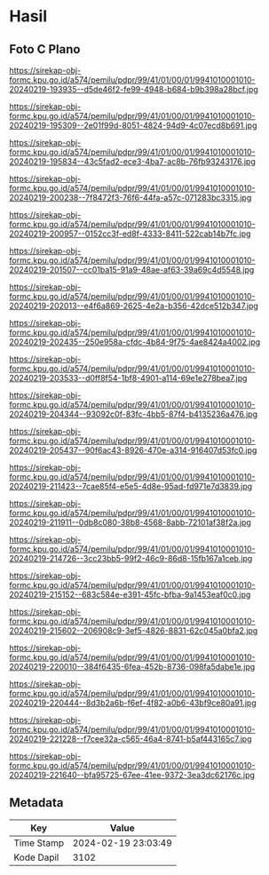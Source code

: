 # Hasil

## Foto C Plano

https://sirekap-obj-formc.kpu.go.id/a574/pemilu/pdpr/99/41/01/00/01/9941010001010-20240219-193935--d5de46f2-fe99-4948-b684-b9b398a28bcf.jpg

https://sirekap-obj-formc.kpu.go.id/a574/pemilu/pdpr/99/41/01/00/01/9941010001010-20240219-195309--2e01f99d-8051-4824-94d9-4c07ecd8b691.jpg

https://sirekap-obj-formc.kpu.go.id/a574/pemilu/pdpr/99/41/01/00/01/9941010001010-20240219-195834--43c5fad2-ece3-4ba7-ac8b-76fb93243176.jpg

https://sirekap-obj-formc.kpu.go.id/a574/pemilu/pdpr/99/41/01/00/01/9941010001010-20240219-200238--7f8472f3-76f6-44fa-a57c-071283bc3315.jpg

https://sirekap-obj-formc.kpu.go.id/a574/pemilu/pdpr/99/41/01/00/01/9941010001010-20240219-200957--0152cc3f-ed8f-4333-8411-522cab14b7fc.jpg

https://sirekap-obj-formc.kpu.go.id/a574/pemilu/pdpr/99/41/01/00/01/9941010001010-20240219-201507--cc01ba15-91a9-48ae-af63-39a69c4d5548.jpg

https://sirekap-obj-formc.kpu.go.id/a574/pemilu/pdpr/99/41/01/00/01/9941010001010-20240219-202013--e4f6a869-2625-4e2a-b356-42dce512b347.jpg

https://sirekap-obj-formc.kpu.go.id/a574/pemilu/pdpr/99/41/01/00/01/9941010001010-20240219-202435--250e958a-cfdc-4b84-9f75-4ae8424a4002.jpg

https://sirekap-obj-formc.kpu.go.id/a574/pemilu/pdpr/99/41/01/00/01/9941010001010-20240219-203533--d0ff8f54-1bf8-4901-a114-69e1e278bea7.jpg

https://sirekap-obj-formc.kpu.go.id/a574/pemilu/pdpr/99/41/01/00/01/9941010001010-20240219-204344--93092c0f-83fc-4bb5-87f4-b4135236a476.jpg

https://sirekap-obj-formc.kpu.go.id/a574/pemilu/pdpr/99/41/01/00/01/9941010001010-20240219-205437--90f6ac43-8926-470e-a314-916407d53fc0.jpg

https://sirekap-obj-formc.kpu.go.id/a574/pemilu/pdpr/99/41/01/00/01/9941010001010-20240219-211423--7cae85f4-e5e5-4d8e-95ad-fd971e7d3839.jpg

https://sirekap-obj-formc.kpu.go.id/a574/pemilu/pdpr/99/41/01/00/01/9941010001010-20240219-211911--0db8c080-38b8-4568-8abb-72101af38f2a.jpg

https://sirekap-obj-formc.kpu.go.id/a574/pemilu/pdpr/99/41/01/00/01/9941010001010-20240219-214726--3cc23bb5-99f2-46c9-86d8-15fb167a1ceb.jpg

https://sirekap-obj-formc.kpu.go.id/a574/pemilu/pdpr/99/41/01/00/01/9941010001010-20240219-215152--683c584e-e391-45fc-bfba-9a1453eaf0c0.jpg

https://sirekap-obj-formc.kpu.go.id/a574/pemilu/pdpr/99/41/01/00/01/9941010001010-20240219-215602--206908c9-3ef5-4826-8831-62c045a0bfa2.jpg

https://sirekap-obj-formc.kpu.go.id/a574/pemilu/pdpr/99/41/01/00/01/9941010001010-20240219-220010--384f6435-6fea-452b-8736-098fa5dabe1e.jpg

https://sirekap-obj-formc.kpu.go.id/a574/pemilu/pdpr/99/41/01/00/01/9941010001010-20240219-220444--8d3b2a6b-f6ef-4f82-a0b6-43bf9ce80a91.jpg

https://sirekap-obj-formc.kpu.go.id/a574/pemilu/pdpr/99/41/01/00/01/9941010001010-20240219-221228--f7cee32a-c565-46a4-8741-b5af443165c7.jpg

https://sirekap-obj-formc.kpu.go.id/a574/pemilu/pdpr/99/41/01/00/01/9941010001010-20240219-221640--bfa95725-67ee-41ee-9372-3ea3dc62176c.jpg


## Metadata

| Key        | Value               |
| ---------- | ------------------- |
| Time Stamp | 2024-02-19 23:03:49 |
| Kode Dapil | 3102                |



